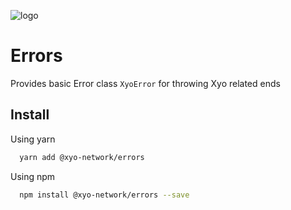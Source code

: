 [logo]: https://www.xy.company/img/home/logo_xy.png

![logo]

# Errors

Provides basic Error class `XyoError` for throwing Xyo related ends

## Install

Using yarn

```sh
  yarn add @xyo-network/errors
```

Using npm

```sh
  npm install @xyo-network/errors --save
```

